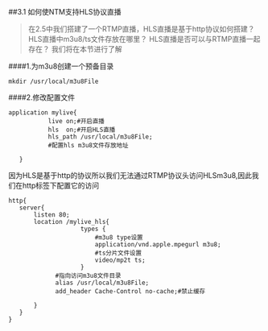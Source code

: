 ##3.1 如何使NTM支持HLS协议直播
>在2.5中我们搭建了一个RTMP直播，HLS直播是基于http协议如何搭建？
HLS直播中m3u8/ts文件存放在哪里？
HLS直播是否可以与RTMP直播一起存在？
我们将在本节进行了解

####1.为m3u8创建一个预备目录
```
mkdir /usr/local/m3u8File
```
####2.修改配置文件
``` 
application mylive{
           live on;#开启直播 
           hls  on;#开启HLS直播 
           hls_path /usr/local/m3u8File;
           #配置hls m3u8文件存放地址    
                
   }

```
因为HLS是基于http的协议所以我们无法通过RTMP协议头访问HLSm3u8,因此我们在http标签下配置它的访问
```
http{
   server{
       listen 80;
       location /mylive_hls{
                    types {
                        #m3u8 type设置
                        application/vnd.apple.mpegurl m3u8;
                        #ts分片文件设置
                        video/mp2t ts;
                    }
    		 #指向访问m3u8文件目录
    		 alias /usr/local/m3u8File;
             add_header Cache-Control no-cache;#禁止缓存
    		     
       } 
   }
}
```